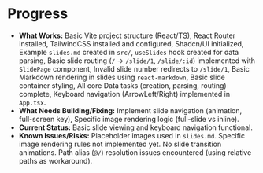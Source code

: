 # Progress

*   **What Works:** Basic Vite project structure (React/TS), React Router installed, TailwindCSS installed and configured, Shadcn/UI initialized, Example `slides.md` created in `src/`, `useSlides` hook created for data parsing, Basic slide routing (`/` -> `/slide/1`, `/slide/:id`) implemented with `SlidePage` component, Invalid slide number redirects to `/slide/1`, Basic Markdown rendering in slides using `react-markdown`, Basic slide container styling, All core Data tasks (creation, parsing, routing) complete, Keyboard navigation (ArrowLeft/Right) implemented in `App.tsx`.
*   **What Needs Building/Fixing:** Implement slide navigation (animation, full-screen key), Specific image rendering logic (full-slide vs inline).
*   **Current Status:** Basic slide viewing and keyboard navigation functional.
*   **Known Issues/Risks:** Placeholder images used in `slides.md`. Specific image rendering rules not implemented yet. No slide transition animations. Path alias (`@/`) resolution issues encountered (using relative paths as workaround). 